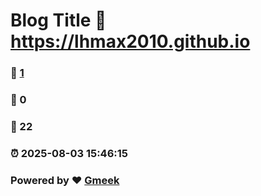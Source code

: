 # Blog Title :link: https://lhmax2010.github.io 
### :page_facing_up: [1](https://lhmax2010.github.io/tag.html) 
### :speech_balloon: 0 
### :hibiscus: 22 
### :alarm_clock: 2025-08-03 15:46:15 
### Powered by :heart: [Gmeek](https://github.com/Meekdai/Gmeek)
